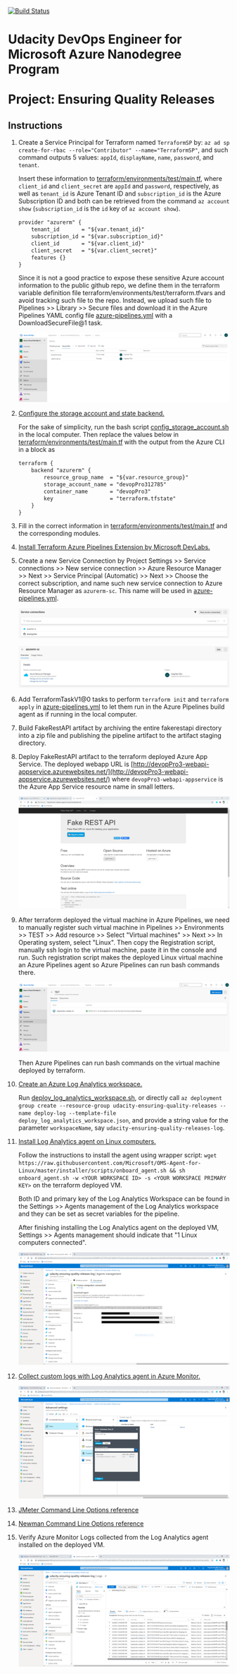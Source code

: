 [![Build Status](https://dev.azure.com/devopPro3/Azure-Cloud-DevOps-Ensuring-Quality-Releases/_apis/build/status/zhulingchen.Azure-Cloud-DevOps-Ensuring-Quality-Releases?branchName=main)](https://dev.azure.com/devopPro3/Azure-Cloud-DevOps-Ensuring-Quality-Releases/_build/latest?definitionId=3&branchName=main)

# Udacity DevOps Engineer for Microsoft Azure Nanodegree Program <br/><br/> Project: Ensuring Quality Releases

## Instructions

1. Create a Service Principal for Terraform named `TerraformSP` by: `az ad sp create-for-rbac --role="Contributor" --name="TerraformSP"`, and such command outputs 5 values: `appId`, `displayName`, `name`, `password`, and `tenant`.

    Insert these information to [terraform/environments/test/main.tf](terraform/environments/test/main.tf), where `client_id` and `client_secret` are `appId` and `password`, respectively, as well as `tenant_id` is Azure Tenant ID and `subscription_id` is the Azure Subscription ID and both can be retrieved from the command `az account show` (`subscription_id` is the `id` key of `az account show`).

    ```
    provider "azurerm" {
        tenant_id       = "${var.tenant_id}"
        subscription_id = "${var.subscription_id}"
        client_id       = "${var.client_id}"
        client_secret   = "${var.client_secret}"
        features {}
    }
    ```

    Since it is not a good practice to expose these sensitive Azure account information to the public github repo, we define them in the terraform variable definition file terraform/environments/test/terraform.tfvars and avoid tracking such file to the repo. Instead, we upload such file to Pipelines >> Library >> Secure files and download it in the Azure Pipelines YAML config file [azure-pipelines.yml](azure-pipelines.yml) with a DownloadSecureFile@1 task.

     ![Secure files](screenshots/secure_files.png)

2. [Configure the storage account and state backend.](https://docs.microsoft.com/en-us/azure/developer/terraform/store-state-in-azure-storage)

    For the sake of simplicity, run the bash script [config_storage_account.sh](config_storage_account.sh) in the local computer. Then replace the values below in [terraform/environments/test/main.tf](terraform/environments/test/main.tf) with the output from the Azure CLI in a block as

    ```
    terraform {
        backend "azurerm" {
            resource_group_name  = "${var.resource_group}"
            storage_account_name = "devopPro312785"
            container_name       = "devopPro3"
            key                  = "terraform.tfstate"
        }
    }
    ```

3. Fill in the correct information in [terraform/environments/test/main.tf](terraform/environments/test/main.tf) and the corresponding modules.

4. [Install Terraform Azure Pipelines Extension by Microsoft DevLabs.](https://marketplace.visualstudio.com/items?itemName=ms-devlabs.custom-terraform-tasks)

5. Create a new Service Connection by Project Settings >> Service connections >> New service connection >> Azure Resource Manager >> Next >> Service Principal (Automatic) >> Next >> Choose the correct subscription, and name such new service connection to Azure Resource Manager as `azurerm-sc`. This name will be used in [azure-pipelines.yml](azure-pipelines.yml).

    ![Service connections 1](screenshots/service_connections_1.png)

    ![Service connections 2](screenshots/service_connections_2.png)

6. Add TerraformTaskV1@0 tasks to perform `terraform init` and `terraform apply` in [azure-pipelines.yml](azure-pipelines.yml) to let them run in the Azure Pipelines build agent as if running in the local computer.

7. Build FakeRestAPI artifact by archiving the entire fakerestapi directory into a zip file and publishing the pipeline artifact to the artifact staging directory.

8. Deploy FakeRestAPI artifact to the terraform deployed Azure App Service. The deployed webapp URL is [http://devopPro3-webapi-appservice.azurewebsites.net/](http://devopPro3-webapi-appservice.azurewebsites.net/) where `devopPro3-webapi-appservice` is the Azure App Service resource name in small letters.

    ![Deployed fakerestapi](screenshots/deployed_fakerestapi.png)

9. After terraform deployed the virtual machine in Azure Pipelines, we need to manually register such virtual machine in Pipelines >> Environments >> TEST >> Add resource >> Select "Virtual machines" >> Next >> In Operating system, select "Linux". Then copy the Registration script, manually ssh login to the virtual machine, paste it in the console and run. Such registration script makes the deployed Linux virtual machine an Azure Pipelines agent so Azure Pipelines can run bash commands there.

    ![Environments VM](screenshots/environments_vm.png)

    Then Azure Pipelines can run bash commands on the virtual machine deployed by terraform.

10. [Create an Azure Log Analytics workspace.](https://docs.microsoft.com/en-us/azure/azure-monitor/learn/quick-create-workspace-cli)

    Run [deploy_log_analytics_workspace.sh](deploy_log_analytics_workspace.sh), or directly call `az deployment group create --resource-group udacity-ensuring-quality-releases --name deploy-log --template-file deploy_log_analytics_workspace.json`, and provide a string value for the parameter `workspaceName`, say `udacity-ensuring-quality-releases-log`.

11. [Install Log Analytics agent on Linux computers.](https://docs.microsoft.com/en-us/azure/azure-monitor/platform/agent-linux)

    Follow the instructions to install the agent using wrapper script: `wget https://raw.githubusercontent.com/Microsoft/OMS-Agent-for-Linux/master/installer/scripts/onboard_agent.sh && sh onboard_agent.sh -w <YOUR WORKSPACE ID> -s <YOUR WORKSPACE PRIMARY KEY>` on the terraform deployed VM.
    
    Both ID and primary key of the Log Analytics Workspace can be found in the Settings >> Agents management of the Log Analytics workspace and they can be set as secret variables for the pipeline.

    After finishing installing the Log Analytics agent on the deployed VM, Settings >> Agents management should indicate that "1 Linux computers connected".

    ![Log analytics workspace agents management](screenshots/log_analytics_workspace_agents_management.png)

12. [Collect custom logs with Log Analytics agent in Azure Monitor.](https://docs.microsoft.com/en-us/azure/azure-monitor/platform/data-sources-custom-logs)

    ![Log analytics workspace custom logs](screenshots/log_analytics_workspace_custom_logs.png)

13. [JMeter Command Line Options reference](http://sqa.fyicenter.com/1000056_JMeter_Command_Line_Options.html)

14. [Newman Command Line Options reference](https://learning.postman.com/docs/running-collections/using-newman-cli/command-line-integration-with-newman/)

15. Verify Azure Monitor Logs collected from the Log Analytics agent installed on the deployed VM.

    ![Logs collected from VM](screenshots/azure_log_analytics_logs_from_vm.png)